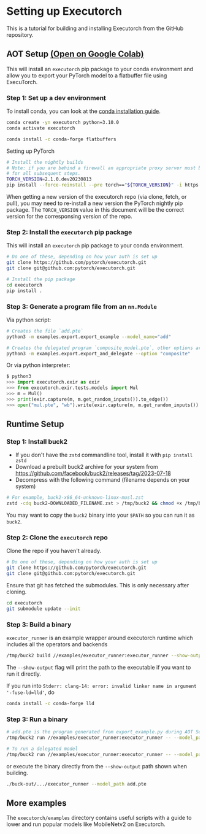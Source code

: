# Setting up Executorch

This is a tutorial for building and installing Executorch from the GitHub repository.

## AOT Setup [(Open on Google Colab)](https://colab.research.google.com/drive/1m8iU4y7CRVelnnolK3ThS2l2gBo7QnAP#scrollTo=1o2t3LlYJQY5)

This will install an `executorch` pip package to your conda environment and
allow you to export your PyTorch model to a flatbuffer file using ExecuTorch.

### Step 1: Set up a dev environment

To install conda, you can look at the
[conda installation guide](https://conda.io/projects/conda/en/latest/user-guide/install/index.html).

```bash
conda create -yn executorch python=3.10.0
conda activate executorch

conda install -c conda-forge flatbuffers
```

Setting up PyTorch
```bash
# Install the nightly builds
# Note: if you are behind a firewall an appropriate proxy server must be setup
# for all subsequent steps.
TORCH_VERSION=2.1.0.dev20230813
pip install --force-reinstall --pre torch=="${TORCH_VERSION}" -i https://download.pytorch.org/whl/nightly/cpu
```

When getting a new version of the executorch repo (via clone, fetch, or pull),
you may need to re-install a new version the PyTorch nightly pip package. The
`TORCH_VERSION` value in this document will be the correct version for the
corresponsing version of the repo.

### Step 2: Install the `executorch` pip package

This will install an  `executorch` pip package to your conda environment.

```bash
# Do one of these, depending on how your auth is set up
git clone https://github.com/pytorch/executorch.git
git clone git@github.com:pytorch/executorch.git

# Install the pip package
cd executorch
pip install .
```

### Step 3: Generate a program file from an `nn.Module`

Via python script:
```bash
# Creates the file `add.pte`
python3 -m examples.export.export_example --model_name="add"

# Creates the delegated program `composite_model.pte`, other options are "whole" and "partition"
python3 -m examples.export.export_and_delegate --option "composite"
```

Or via python interpreter:
```python
$ python3
>>> import executorch.exir as exir
>>> from executorch.exir.tests.models import Mul
>>> m = Mul()
>>> print(exir.capture(m, m.get_random_inputs()).to_edge())
>>> open("mul.pte", "wb").write(exir.capture(m, m.get_random_inputs()).to_edge().to_executorch().buffer)
```

## Runtime Setup

### Step 1: Install buck2

- If you don't have the `zstd` commandline tool, install it with `pip install zstd`
- Download a prebuilt buck2 archive for your system from https://github.com/facebook/buck2/releases/tag/2023-07-18
- Decompress with the following command (filename depends on your system)

```bash
# For example, buck2-x86_64-unknown-linux-musl.zst
zstd -cdq buck2-DOWNLOADED_FILENAME.zst > /tmp/buck2 && chmod +x /tmp/buck2
```

You may want to copy the `buck2` binary into your `$PATH` so you can run it as `buck2`.

### Step 2: Clone the `executorch` repo

Clone the repo if you haven't already.

```bash
# Do one of these, depending on how your auth is set up
git clone https://github.com/pytorch/executorch.git
git clone git@github.com:pytorch/executorch.git
```

Ensure that git has fetched the submodules. This is only necessary after
cloning.

```bash
cd executorch
git submodule update --init
```

### Step 3: Build a binary

`executor_runner` is an example wrapper around executorch runtime which includes all the operators and backends

```bash
/tmp/buck2 build //examples/executor_runner:executor_runner --show-output
```

The `--show-output` flag will print the path to the executable if you want to run it directly.

If you run into `Stderr: clang-14: error: invalid linker name in argument '-fuse-ld=lld'`, do
```bash
conda install -c conda-forge lld
```

### Step 3: Run a binary

```bash
# add.pte is the program generated from export_example.py during AOT Setup Step 3
/tmp/buck2 run //examples/executor_runner:executor_runner -- --model_path add.pte

# To run a delegated model
/tmp/buck2 run //examples/executor_runner:executor_runner -- --model_path composite_model.pte
```

or execute the binary directly from the `--show-output` path shown when building.

```bash
./buck-out/.../executor_runner --model_path add.pte
```

## More examples

The `executorch/examples` directory contains useful scripts with a guide to lower and run
popular models like MobileNetv2 on Executorch.
